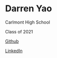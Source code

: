 # Darren Yao

Carlmont High School

Class of 2021

[Github](https://github.com/darren-yao)

[LinkedIn](https://www.linkedin.com/in/darren-yao-707b61195/)

